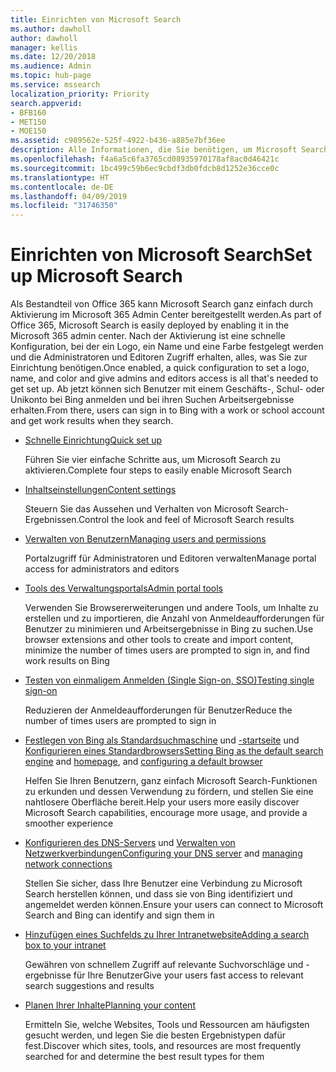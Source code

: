 ```yaml
---
title: Einrichten von Microsoft Search
ms.author: dawholl
author: dawholl
manager: kellis
ms.date: 12/20/2018
ms.audience: Admin
ms.topic: hub-page
ms.service: mssearch
localization_priority: Priority
search.appverid:
- BFB160
- MET150
- MOE150
ms.assetid: c989562e-525f-4922-b436-a885e7bf36ee
description: Alle Informationen, die Sie benötigen, um Microsoft Search für Ihre Organisation bereitzustellen.
ms.openlocfilehash: f4a6a5c6fa3765cd08935970178af8ac0d46421c
ms.sourcegitcommit: 1bc499c59b6ec9cbdf3db0fdcb8d1252e36cce0c
ms.translationtype: HT
ms.contentlocale: de-DE
ms.lasthandoff: 04/09/2019
ms.locfileid: "31746350"
---
```

# <a name="set-up-microsoft-search"></a><span data-ttu-id="e79e9-103">Einrichten von Microsoft Search</span><span class="sxs-lookup"><span data-stu-id="e79e9-103">Set up Microsoft Search</span></span>

<span data-ttu-id="e79e9-104">Als Bestandteil von Office 365 kann Microsoft Search ganz einfach durch Aktivierung im Microsoft 365 Admin Center bereitgestellt werden.</span><span class="sxs-lookup"><span data-stu-id="e79e9-104">As part of Office 365, Microsoft Search is easily deployed by enabling it in the Microsoft 365 admin center.</span></span> <span data-ttu-id="e79e9-105">Nach der Aktivierung ist eine schnelle Konfiguration, bei der ein Logo, ein Name und eine Farbe festgelegt werden und die Administratoren und Editoren Zugriff erhalten, alles, was Sie zur Einrichtung benötigen.</span><span class="sxs-lookup"><span data-stu-id="e79e9-105">Once enabled, a quick configuration to set a logo, name, and color and give admins and editors access is all that's needed to get set up.</span></span> <span data-ttu-id="e79e9-106">Ab jetzt können sich Benutzer mit einem Geschäfts-, Schul- oder Unikonto bei Bing anmelden und bei ihren Suchen Arbeitsergebnisse erhalten.</span><span class="sxs-lookup"><span data-stu-id="e79e9-106">From there, users can sign in to Bing with a work or school account and get work results when they search.</span></span>

- [<span data-ttu-id="e79e9-107">Schnelle Einrichtung</span><span class="sxs-lookup"><span data-stu-id="e79e9-107">Quick set up</span></span>](quick-set-up.md)
    
    <span data-ttu-id="e79e9-108">Führen Sie vier einfache Schritte aus, um Microsoft Search zu aktivieren.</span><span class="sxs-lookup"><span data-stu-id="e79e9-108">Complete four steps to easily enable Microsoft Search</span></span>

- [<span data-ttu-id="e79e9-109">Inhaltseinstellungen</span><span class="sxs-lookup"><span data-stu-id="e79e9-109">Content settings</span></span>](content-settings.md)
    
    <span data-ttu-id="e79e9-110">Steuern Sie das Aussehen und Verhalten von Microsoft Search-Ergebnissen.</span><span class="sxs-lookup"><span data-stu-id="e79e9-110">Control the look and feel of Microsoft Search results</span></span>
    
- [<span data-ttu-id="e79e9-111">Verwalten von Benutzern</span><span class="sxs-lookup"><span data-stu-id="e79e9-111">Managing users and permissions</span></span>](add-users.md)
    
    <span data-ttu-id="e79e9-112">Portalzugriff für Administratoren und Editoren verwalten</span><span class="sxs-lookup"><span data-stu-id="e79e9-112">Manage portal access for administrators and editors</span></span>
    
- [<span data-ttu-id="e79e9-113">Tools des Verwaltungsportals</span><span class="sxs-lookup"><span data-stu-id="e79e9-113">Admin portal tools</span></span>](admin-portal-tools.md)
    
    <span data-ttu-id="e79e9-114">Verwenden Sie Browsererweiterungen und andere Tools, um Inhalte zu erstellen und zu importieren, die Anzahl von Anmeldeaufforderungen für Benutzer zu minimieren und Arbeitsergebnisse in Bing zu suchen.</span><span class="sxs-lookup"><span data-stu-id="e79e9-114">Use browser extensions and other tools to create and import content, minimize the number of times users are prompted to sign in, and find work results on Bing</span></span>
    
- [<span data-ttu-id="e79e9-115">Testen von einmaligem Anmelden (Single Sign-on, SSO)</span><span class="sxs-lookup"><span data-stu-id="e79e9-115">Testing single sign-on</span></span>](test-single-sign-on.md)
    
    <span data-ttu-id="e79e9-116">Reduzieren der Anmeldeaufforderungen für Benutzer</span><span class="sxs-lookup"><span data-stu-id="e79e9-116">Reduce the number of times users are prompted to sign in</span></span>
    
- <span data-ttu-id="e79e9-117">[Festlegen von Bing als Standardsuchmaschine](set-default-search-engine.md) und [-startseite](set-default-homepage.md) und [Konfigurieren eines Standardbrowsers](set-default-browser.md)</span><span class="sxs-lookup"><span data-stu-id="e79e9-117">[Setting Bing as the default search engine](set-default-search-engine.md) and [homepage](set-default-homepage.md), and [configuring a default browser](set-default-browser.md)</span></span>
    
    <span data-ttu-id="e79e9-118">Helfen Sie Ihren Benutzern, ganz einfach Microsoft Search-Funktionen zu erkunden und dessen Verwendung zu fördern, und stellen Sie eine nahtlosere Oberfläche bereit.</span><span class="sxs-lookup"><span data-stu-id="e79e9-118">Help your users more easily discover Microsoft Search capabilities, encourage more usage, and provide a smoother experience</span></span>
    
- <span data-ttu-id="e79e9-119">[Konfigurieren des DNS-Servers](advanced-dns-configuration.md) und [Verwalten von Netzwerkverbindungen](manage-network-connections.md)</span><span class="sxs-lookup"><span data-stu-id="e79e9-119">[Configuring your DNS server](advanced-dns-configuration.md) and [managing network connections](manage-network-connections.md)</span></span>
    
    <span data-ttu-id="e79e9-120">Stellen Sie sicher, dass Ihre Benutzer eine Verbindung zu Microsoft Search herstellen können, und dass sie von Bing identifiziert und angemeldet werden können.</span><span class="sxs-lookup"><span data-stu-id="e79e9-120">Ensure your users can connect to Microsoft Search and Bing can identify and sign them in</span></span>

- [<span data-ttu-id="e79e9-121">Hinzufügen eines Suchfelds zu Ihrer Intranetwebsite</span><span class="sxs-lookup"><span data-stu-id="e79e9-121">Adding a search box to your intranet</span></span>](add-a-search-box-to-your-intranet-site.md)

    <span data-ttu-id="e79e9-122">Gewähren von schnellem Zugriff auf relevante Suchvorschläge und -ergebnisse für Ihre Benutzer</span><span class="sxs-lookup"><span data-stu-id="e79e9-122">Give your users fast access to relevant search suggestions and results</span></span>

- [<span data-ttu-id="e79e9-123">Planen Ihrer Inhalte</span><span class="sxs-lookup"><span data-stu-id="e79e9-123">Planning your content</span></span>](plan-your-content.md)
    
    <span data-ttu-id="e79e9-124">Ermitteln Sie, welche Websites, Tools und Ressourcen am häufigsten gesucht werden, und legen Sie die besten Ergebnistypen dafür fest.</span><span class="sxs-lookup"><span data-stu-id="e79e9-124">Discover which sites, tools, and resources are most frequently searched for and determine the best result types for them</span></span>

  

